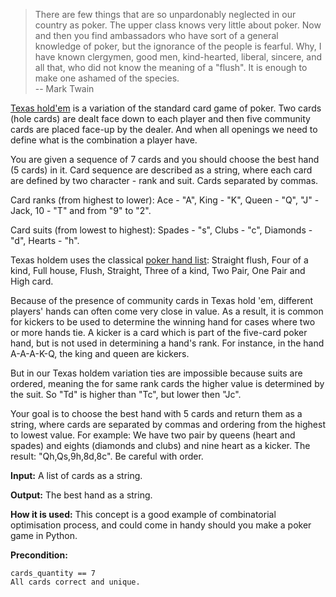 > There are few things that are so unpardonably neglected in our country as poker. The upper class knows very little about poker. Now and
then you find ambassadors who have sort of a general knowledge of poker, but the ignorance of the people is fearful. Why, I have known
clergymen, good men, kind-hearted, liberal, sincere, and all that, who did not know the meaning of a "flush". It is enough to make one
ashamed of the species.<br>
> -- Mark Twain

[Texas hold'em](http://en.wikipedia.org/wiki/Texas_hold_'em) is a variation of the standard card game of poker.
Two cards (hole cards) are dealt face down to each player and then five community cards are placed face-up by the dealer.
And when all openings we need to define what is the combination a player have.

You are given a sequence of 7 cards and you should choose the best hand (5 cards) in it.
Card sequence are described as a string, where each card are defined by two character - rank and suit.
Cards separated by commas.

Card ranks (from highest to lower): Ace - "A", King - "K", Queen - "Q", "J" - Jack, 10 - "T" and from "9" to "2".

Card suits (from lowest to highest): Spades - "s", Clubs - "c", Diamonds - "d", Hearts - "h".

Texas holdem uses the classical [poker hand list](http://en.wikipedia.org/wiki/List_of_poker_hands):
Straight flush, Four of a kind, Full house, Flush, Straight, Three of a kind, Two Pair, One Pair and High card.

Because of the presence of community cards in Texas hold 'em, different players' hands can often come very close in value.
As a result, it is common for kickers to be used to determine
the winning hand for cases where two or more hands tie.
A kicker is a card which is part of the five-card poker hand,
but is not used in determining a hand's rank. For instance, in the hand A-A-A-K-Q, the king and queen are kickers.

But in our Texas holdem variation ties are impossible because suits are ordered, meaning the for
same rank cards the higher value is determined by the suit. So "Td" is higher than "Tc", but lower then "Jc".

Your goal is to choose the best hand with 5 cards and return them as a string, where cards are separated by commas and
ordering from the highest to lowest value.
For example: We have two pair by queens (heart and spades) and eights (diamonds and clubs) and nine heart as a kicker.
The result: "Qh,Qs,9h,8d,8c". Be careful with order.

**Input:** A list of cards as a string.

**Output:** The best hand as a string.


**How it is used:**
This concept is a good example of combinatorial optimisation process, and could come in handy should you make a poker game in Python.

**Precondition:**

```
cards_quantity == 7
All cards correct and unique.
```

